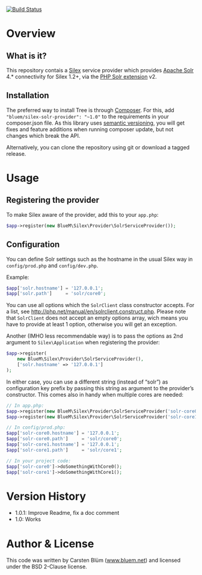 [![Build Status](https://travis-ci.org/BlueM/silex-solr-provider.svg)](https://travis-ci.org/BlueM/silex-solr-provider)

Overview
========

What is it?
--------------
This repository contais a [Silex](https://github.com/silexphp/Silex) service provider which provides [Apache Solr](http://lucene.apache.org/solr/) 4.* connectivity for Silex 1.2+, via the [PHP Solr extension](http://php.net/solr) v2.

Installation
-------------
The preferred way to install Tree is through [Composer](https://getcomposer.org). For this, add `"bluem/silex-solr-provider": "~1.0"` to the requirements in your composer.json file. As this library uses [semantic versioning](http://semver.org), you will get fixes and feature additions when running composer update, but not changes which break the API.

Alternatively, you can clone the repository using git or download a tagged release.


Usage
======

Registering the provider
------------------------
To make Silex aware of the provider, add this to your `app.php`:

```php
$app->register(new BlueM\Silex\Provider\SolrServiceProvider());
```


Configuration
-------------
You can define Solr settings such as the hostname in the usual Silex way in `config/prod.php` and `config/dev.php`.

Example:

```php
$app['solr.hostname'] = '127.0.0.1';
$app['solr.path']     = 'solr/core0';
```

You can use all options which the `SolrClient` class constructor accepts. For a list, see http://php.net/manual/en/solrclient.construct.php. Please note that `SolrClient` does not accept an empty options array, wich means you have to provide at least 1 option, otherwise you will get an exception.

Another (IMHO less recommendable way) is to pass the options as 2nd argument to `Silex\Application` when registering the provider:

```php
$app->register(
    new BlueM\Silex\Provider\SolrServiceProvider(),
    ['solr.hostname' => '127.0.0.1']
);
```

In either case, you can use a different string (instead of “solr”) as configuration key prefix by passing this string as argument to the provider’s constructor. This comes also in handy when multiple cores are needed:

```php
// In app.php:
$app->register(new BlueM\Silex\Provider\SolrServiceProvider('solr-core0'));
$app->register(new BlueM\Silex\Provider\SolrServiceProvider('solr-core1'));

// In config/prod.php:
$app['solr-core0.hostname'] = '127.0.0.1';
$app['solr-core0.path']     = 'solr/core0';
$app['solr-core1.hostname'] = '127.0.0.1';
$app['solr-core1.path']     = 'solr/core1';

// In your project code:
$app['solr-core0']->doSomethingWithCore0();
$app['solr-core1']->doSomethingWithCore1();
```


Version History
=================

* 1.0.1: Improve Readme, fix a doc comment
* 1.0: Works


Author & License
=================
This code was written by Carsten Blüm (www.bluem.net) and licensed under the BSD 2-Clause license.
